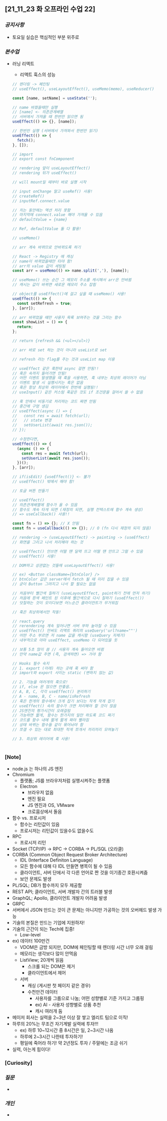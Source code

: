 ## [21_11_23 화 오프라인 수업 22]

### _공지사항_

- 토요일 실습은 핵심적인 부분 위주로

### _본수업_

- 러닝 리액트

  - 리액트 훅스의 성능

  ```js
  // 렌더링 -> 페인팅
  // useEffect(), useLayoutEffect(), useMemo(memo), useReducer()

  const [name, setName] = useState('');

  // name 바꿨을때만 실행
  // [name] <- 의존관계배열
  // 서버에서 가져올 때 한번만 읽으면 됨
  useEffect(() => {}, [name]);

  // 한번만 실행 (서버에서 가져와서 한번만 읽기)
  useEffect(() => {
    fetch();
  }, []);

  // import
  // export const fnComponent

  // rendering 앞이 useLayoutEffect()
  // rendering 뒤가 useEffect()

  // will mount일 때부터 바로 실행 시작

  // input onChange 말고 useRef() 사용!
  // createRef()
  // inputRef.connect.value

  // 치는 동안에는 액션 처리 못함
  // 마지막에 connect.value 해야 가져올 수 있음
  // defaultValue = {name}

  // Ref, defaultValue 둘 다 활용!

  // useMemo()

  // arr 계속 바뀌므로 안바뀌도록 하기

  // React -> Registry 에 캐싱
  // name이 바뀌었을때만 타야 함!
  // arr의 value 값이 세팅됨
  const arr = useMemo(() => name.split(','), [name]);

  // useMemo() 쓰는 순간 그 메모리 주소를 캐시해서 arr은 안바뀜
  // 캐시는 값이 바뀌면 새로운 메모리 주소 잡힘

  // object를 useEffect()에 걸고 싶을 때 useMemo() 사용!
  useEffect(() => {
    const setRefresh = true;
  }, [arr]);

  // arr 바뀌었을 떄만 사용자 목록 보여주는 것을 그리는 함수
  const showList = () => {
    return;
  };

  // return {refresh && (<ul></ul>)}

  // arr 바로 set 하는 것이 아니라 useList로 set

  // refresh 라는 flag를 주는 것과 useList map 이용

  // useEffect 같은 훅한테 async 걸면 안됨!!
  // 훅은 속까지 들어가면 안됨!
  // 어떤 이벤트 발생했을 때 훅을 사용하면, 훅 내부는 최상위 레이어가 아님
  // 이벤트 발생 시 실행시키는 훅은 없음
  // 훅은 항상 최상위 레이어에서 한번에 실행됨!!
  // useInput() 같은 커스텀 훅같은 것도 if 조건문을 걸어서 쓸 수 없음

  // 훅 안에서 비동기로 처리하는 코드 짜면 안됨
  // 중간에 구멍 생김
  // useEffect(async () => {
  //   const res = await fetch(url);
  //   // state 변경
  //   setUserList(await res.json());
  // });

  // 수정한다면,
  useEffect(() => {
    (async () => {
      const res = await fetch(url);
      setUserList(await res.json());
    })();
  }, [arr]);

  // if(isEdit) {useEffect()} <- 불가
  // useEffect() 밖에서 해야 함!

  // 토글 버튼 만들기

  // useEffect()
  // 의존관계배열에 함수가 올 수 있음
  // 함수도 계속 타게 되면 (재정의 되면, 실행 컨텍스트에 함수 계속 생성)
  // => useCallback() 사용!!

  const fn = () => {}; // X 안됨
  const fn = useCallback(() => {}); // O (fn 다시 재정의 되지 않음)

  // rendering -> (useLayoutEffect) -> painting -> (useEffect)
  // 화면을 그리고 나서 처리해야 하는 것

  // useEffect() 안쓰면 어떨 떈 달력 뜨고 어떨 떈 안뜨고 그럴 수 있음
  // useEffect() 사용!

  // DOM하고 상관없는 것들에 useLayoutEffect() 사용!

  // ex) <Button className={btnColor} />
  // btnColor 값은 server에서 fetch 될 때 미리 잡을 수 있음
  // 굳이 Button 그려지고 나서 할 필요는 없음

  // 처음부터 빨간색 칠하기 (useLayoutEffect, paint하기 전에 먼저 하기)
  // 처음에 흰색 페인트 된 이후에 빨간색으로 다시 칠하기 (useEffect())
  // 덧칠하는 것이 모이다보면 어느순간 클라이언트가 무거워짐

  // 훅은 최상위에서만 작동!
  ```

  ```js
  // react.query
  // rerendering 계속 일어나면 서버 부하 높아질 수 있음
  // useEffect() 안써도 리액트 쿼리의 useQuery('url?name=""')
  // 어떤 주소 부르면 저 name 값을 캐시함 (useQuery 자체가)
  // 내부적으로 아마 useEffect, useMemo 다 되어있을 듯

  // 보통 5초 많이 씀 // 사용자 계속 들어오면 바뀜
  // 만약 name값 주면 (즉, 검색하면) => 가야 함
  ```

  ```js
  // Hooks 필수 숙지
  // 1. export (아래) 하는 곳에 훅 써야 함
  // import와 export 사이는 static (변하지 않는 값)

  // 2. 기능을 여러개의 훅으로!
  // if, else 문 많으면 안좋음..
  // A, B, C, 각각 useEffect() 분리하기
  // A - name, B, C - name/isRefresh
  // 훅은 한개의 함수에서 크게 잡기 보다는 작게 작게 잡기
  // useEffect() 속의 함수가 크면 처리해야 할 것이 많음
  // JS엔진의 평가시간이 오래걸림
  // 가능하면 짧게, 함수는 한가지의 일만 하도록 코드 짜기
  // 코드를 함수 내에 짧게 짧게 짜야 빨라짐
  // 상태 바뀌는 함수들 같이 묶어놔야 함
  // 쪼갤 수 있는 대로 최대한 작게 쪼개서 끼리끼리 모여놓기

  // 3. 최상위 레이어에 훅 사용!
  ```

#

### [Note]

- node.js 는 하나의 JS 엔진
- Chromium
  - 플랫폼; JS를 브라우저처럼 실행시켜주는 플랫폼
  - Electron
    - 브라우저 없음
    - 엔진 필요
    - JS 엔진과 OS, VMware
    - 크로뮴상에서 돌음
- 함수 vs. 프로시저
  - 함수는 리턴값이 있음
  - 프로시저는 리턴값이 있을수도 없을수도
- RPC
  - 프로시저 리턴
- Socket (TCP/IP) -> RPC -> CORBA -> PL/SQL (오라클)
- CORBA (Common Object Request Broker Architecture)
  - IDL (Interface Definiton Language)
  - 모든 함수에 대해 다 IDL 만들면 병목이 될 수 있음
  - 클라이언트, 서버 단에서 각 다른 언어로 짠 것을 이기종간 호환시켜줌
  - 보안 문제도 발생
- PL/SQL; DB가 함수까지 모두 제공함
- REST API; 클라이언트, 서버 개발자 간의 트러블 발생
- GraphQL; Apollo, 클라이언트 개발자 어려움 발생
- GRPC
- 서버에서 JSON 만드는 것이 큰 문제는 아니지만 가공하는 것의 오버헤드 발생 가능
- 기술의 본질은 만드는 기업에 지원하자!
- 기술의 근간이 되는 Tech에 집중!
  - Low-level
- ex) 데이터 100만건
  - VDOM은 금방 되지만, DOM에 페인팅할 때 렌더링 시간 너무 오래 걸림
  - 메모리는 생각보다 많이 안먹음
  - ListView; 20개씩 읽음
    - 스크롤 되는 DOM은 제거
    - 클라이언트에서 제어
  - 서버
    - 캐싱 (게시판 첫 페이지 같은 경우)
    - 수천만건 데이터
      - 사용자를 그룹으로 나눔; 어떤 성향별로 기준 가지고 그룹핑
      - ex) AI - 사용자 성향별로 상품 추천
      - 캐시 여러개 둠
- 메이저 회사는 실력을 2~3년 이상 잘 쌓고 엘리트 팀으로 이직!
- 하루의 20%는 무조건 자기계발 실력에 투자!!!
  - ex) 하루 10~12시간 중 8시간은 일, 2~3시간 나옴
  - 하루에 2~3시간 나한테 투자하기!
  - 평일에 죽어라 하기! 약 2년정도 투자 / 주말에는 조금 쉬기
- 실력, 아는게 힘이다!

### [Curiosity]

### _질문_

-

### _개인_

-
